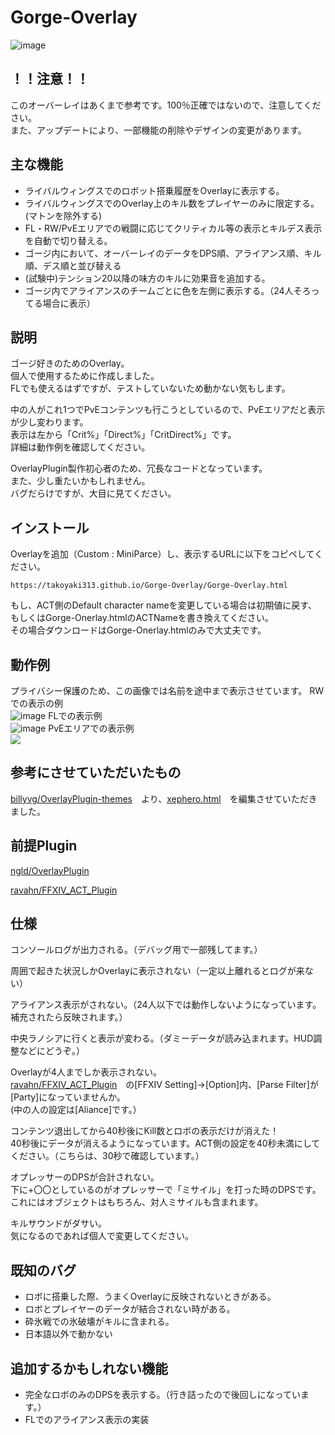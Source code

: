 # Gorge-Overlay
![image](https://user-images.githubusercontent.com/40759792/130110429-12ca66b8-f797-4673-994d-1ba54e557bfa.png)
## ！！注意！！
このオーバーレイはあくまで参考です。100％正確ではないので、注意してください。  
また、アップデートにより、一部機能の削除やデザインの変更があります。

## 主な機能
- ライバルウィングスでのロボット搭乗履歴をOverlayに表示する。  
- ライバルウィングスでのOverlay上のキル数をプレイヤーのみに限定する。(マトンを除外する)
- FL・RW/PvEエリアでの戦闘に応じてクリティカル等の表示とキルデス表示を自動で切り替える。
- ゴージ内において、オーバーレイのデータをDPS順、アライアンス順、キル順、デス順と並び替える
- (試験中)テンション20以降の味方のキルに効果音を追加する。
- ゴージ内でアライアンスのチームごとに色を左側に表示する。（24人そろってる場合に表示）
 
## 説明
ゴージ好きのためのOverlay。  
個人で使用するために作成しました。  
FLでも使えるはずですが、テストしていないため動かない気もします。  

中の人がこれ1つでPvEコンテンツも行こうとしているので、PvEエリアだと表示が少し変わります。  
表示は左から「Crit%」「Direct%」「CritDirect%」です。  
詳細は動作例を確認してください。

OverlayPlugin製作初心者のため、冗長なコードとなっています。  
また、少し重たいかもしれません。  
バグだらけですが、大目に見てください。
## インストール
Overlayを追加（Custom : MiniParce）し、表示するURLに以下をコピペしてください。
```
https://takoyaki313.github.io/Gorge-Overlay/Gorge-Overlay.html
```
もし、ACT側のDefault character nameを変更している場合は初期値に戻す、もしくはGorge-Onerlay.htmlのACTNameを書き換えてください。  
その場合ダウンロードはGorge-Onerlay.htmlのみで大丈夫です。  
## 動作例
プライバシー保護のため、この画像では名前を途中まで表示させています。
RWでの表示の例  
![image](https://user-images.githubusercontent.com/40759792/131143834-ffc006a2-26bc-4379-9126-54e8e27b4187.png)
FLでの表示例  
![image](https://user-images.githubusercontent.com/40759792/131143823-eea9f374-12af-4610-a7cb-5623fc6bc43c.png)
PvEエリアでの表示例  
![](https://user-images.githubusercontent.com/40759792/130108442-c10fe405-ad29-4617-b163-25b3a61d6920.png)


## 参考にさせていただいたもの
[billyvg/OverlayPlugin-themes](https://github.com/billyvg/OverlayPlugin-themes)　より、[xephero.html](https://github.com/billyvg/OverlayPlugin-themes/blob/master/xephero.html)　を編集させていただきました。

## 前提Plugin
[ngld/OverlayPlugin](https://github.com/ngld/OverlayPlugin)

[ravahn/FFXIV_ACT_Plugin](https://github.com/ravahn/FFXIV_ACT_Plugin)


## 仕様
コンソールログが出力される。（デバッグ用で一部残してます。）

周囲で起きた状況しかOverlayに表示されない（一定以上離れるとログが来ない）

アライアンス表示がされない。（24人以下では動作しないようになっています。補充されたら反映されます。）

中央ラノシアに行くと表示が変わる。（ダミーデータが読み込まれます。HUD調整などにどうぞ。）

Overlayが4人までしか表示されない。  
[ravahn/FFXIV_ACT_Plugin](https://github.com/ravahn/FFXIV_ACT_Plugin)　の[FFXIV Setting]→[Option]内、[Parse Filter]が[Party]になっていませんか。  
(中の人の設定は[Aliance]です。）

コンテンツ退出してから40秒後にKill数とロボの表示だけが消えた！  
40秒後にデータが消えるようになっています。ACT側の設定を40秒未満にしてください。（こちらは、30秒で確認しています。） 

オプレッサーのDPSが合計されない。  
下に+〇〇としているのがオプレッサーで「ミサイル」を打った時のDPSです。これにはオブジェクトはもちろん、対人ミサイルも含まれます。

キルサウンドがダサい。  
気になるのであれば個人で変更してください。

## 既知のバグ
- ロボに搭乗した際、うまくOverlayに反映されないときがある。  
- ロボとプレイヤーのデータが結合されない時がある。
- 砕氷戦での氷破壊がキルに含まれる。    
- 日本語以外で動かない

## 追加するかもしれない機能
- 完全なロボのみのDPSを表示する。（行き詰ったので後回しになっています。）
- FLでのアライアンス表示の実装
